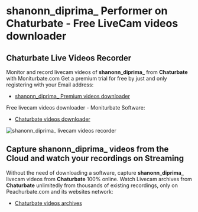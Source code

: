 # shanonn_diprima_ Performer on Chaturbate - Free LiveCam videos downloader

## Chaturbate Live Videos Recorder

Monitor and record livecam videos of **shanonn_diprima_** from **Chaturbate** with Moniturbate.com
Get a premium trial for free by just and only registering with your Email address:
* [shanonn_diprima_ Premium videos downloader](https://moniturbate.com/request-demo-licence-key.html)

Free livecam videos downloader - Moniturbate Software:
* [Chaturbate videos downloader](https://moniturbate.com/moniturbate-download-software.html)

![shanonn_diprima_ livecam videos recorder](https://peachurnet.com/templates/moniturbate-software.png)


## Capture shanonn_diprima_ videos from the Cloud and watch your recordings on Streaming

Without the need of downloading a software, capture **shanonn_diprima_** livecam videos from **Chaturbate** 100% online.
Watch Livecam archives from **Chaturbate** unlimitedly from thousands of existing recordings, only on Peachurbate.com and its websites network:
* [Chaturbate videos archives](https://peachurnet.com/)